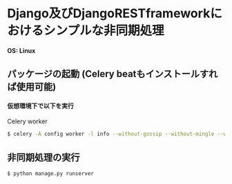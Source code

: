 # Django及びDjangoRESTframeworkにおけるシンプルな非同期処理

#### OS: Linux

## パッケージの起動 (Celery beatもインストールすれば使用可能)

#### 仮想環境下で以下を実行

Celery worker

```bash
$ celery -A config worker -l info --without-gossip --without-mingle --without-heartbeat -Ofair --pool=solo
```

## 非同期処理の実行

```bash
$ python manage.py runserver
```
